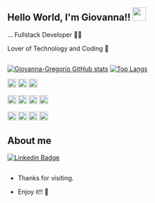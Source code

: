 ## Hello World, I'm Giovanna!! <img src=https://github.com/TheDudeThatCode/TheDudeThatCode/blob/master/Assets/Earth.gif width="30">
 
… Fullstack Developer 👩‍💻
 
Lover of Technology and Coding 💓
 
##

[![Giovanna-Gregorio GitHub stats](https://github-readme-stats.vercel.app/api?username=Giovanna-Gregorio&theme=dracula)](https://github.com/Giovanna-Gregorio/github-readme-stats)
[![Top Langs](https://github-readme-stats.vercel.app/api/top-langs/?username=Giovanna-gregorio&layout=compact&theme=dracula)](https://github.com/Giovanna-Gregorio/github-readme-stats)

<code><img height="20" src="https://img.shields.io/badge/C%23-239120?style=for-the-badge&logo=c-sharp&logoColor=white"></code> 
<code><img height="20" src="https://img.shields.io/badge/PHP-777BB4?style=for-the-badge&logo=php&logoColor=white"></code> 
<code><img height="20" src="https://img.shields.io/badge/JavaScript-323330?style=for-the-badge&logo=javascript&logoColor=F7DF1E"></code>

<code><img height="20" src="https://img.shields.io/badge/HTML-239120?style=for-the-badge&logo=html5&logoColor=white"></code>
<code><img height="20" src="https://img.shields.io/badge/CSS-239120?&style=for-the-badge&logo=css3&logoColor=white"></code>
<code><img height="20" src="https://img.shields.io/badge/Postman-FF6C37?style=for-the-badge&logo=Postman&logoColor=white"></code>
<code><img height="20" src="https://img.shields.io/badge/Git-F05032?style=for-the-badge&logo=git&logoColor=white"></code>

<code><img height="20" src="https://img.shields.io/badge/PostgreSQL-316192?style=for-the-badge&logo=postgresql&logoColor=white"></code> 
<code><img height="20" src="https://img.shields.io/badge/MySQL-00000F?style=for-the-badge&logo=mysql&logoColor=white"></code>
<code><img height="20" src="https://img.shields.io/badge/MongoDB-4EA94B?style=for-the-badge&logo=mongodb&logoColor=white"></code> 
<code><img height="20" src="https://img.shields.io/badge/Oracle-F80000?style=for-the-badge&logo=Oracle&logoColor=white"></code> 


## About me 
[![Linkedin Badge](https://img.shields.io/badge/-LinkedIn-blue?style=flat-square&logo=Linkedin&logoColor=white&link=https://www.linkedin.com/in/giovanna-greg%C3%B3rio-guimar%C3%A3es-927293181/)](https://www.linkedin.com/in/giovanna-greg%C3%B3rio-guimar%C3%A3es-927293181/)

##

- Thanks for visiting. 
 
- Enjoy it!! 🤖
